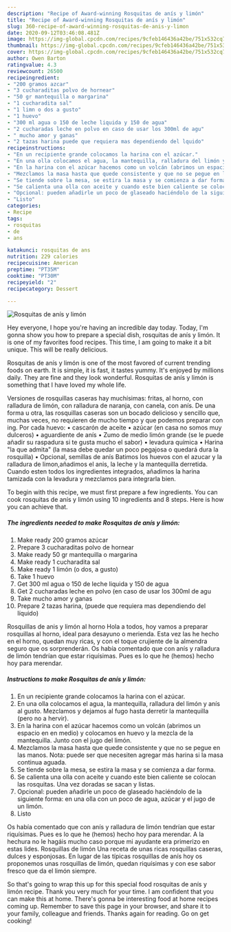 ```yaml
---
description: "Recipe of Award-winning Rosquitas de anís y limón"
title: "Recipe of Award-winning Rosquitas de anís y limón"
slug: 360-recipe-of-award-winning-rosquitas-de-anis-y-limon
date: 2020-09-12T03:46:08.481Z
image: https://img-global.cpcdn.com/recipes/9cfeb146436a42be/751x532cq70/rosquitas-de-anis-y-limon-foto-principal.jpg
thumbnail: https://img-global.cpcdn.com/recipes/9cfeb146436a42be/751x532cq70/rosquitas-de-anis-y-limon-foto-principal.jpg
cover: https://img-global.cpcdn.com/recipes/9cfeb146436a42be/751x532cq70/rosquitas-de-anis-y-limon-foto-principal.jpg
author: Owen Barton
ratingvalue: 4.3
reviewcount: 26500
recipeingredient:
- "200 gramos azcar"
- "3 cucharaditas polvo de hornear"
- "50 gr mantequilla o margarina"
- "1 cucharadita sal"
- "1 limn o dos a gusto"
- "1 huevo"
- "300 ml agua o 150 de leche liquida y 150 de agua"
- "2 cucharadas leche en polvo en caso de usar los 300ml de agu"
- " mucho amor y ganas"
- "2 tazas harina puede que requiera mas dependiendo del lquido"
recipeinstructions:
- "En un recipiente grande colocamos la harina con el azúcar."
- "En una olla colocamos el agua, la mantequilla, ralladura del limón y anís al gusto. Mezclamos y dejamos al fugo hasta derretir la mantequilla (pero no a hervir)."
- "En la harina con el azúcar hacemos como un volcán (abrimos un espacio en en medio) y colocamos en huevo y la mezcla de la mantequilla. Junto con el jugo del limón."
- "Mezclamos la masa hasta que quede consistente y que no se pegue en las manos. Nota: puede ser que necesiten agregar más harina si la masa continua aguada."
- "Se tiende sobre la mesa, se estira la masa y se comienza a dar forma."
- "Se calienta una olla con aceite y cuando este bien caliente se colocan las rosquitas. Una vez doradas se sacan y listas."
- "Opcional: pueden añadirle un poco de glaseado haciéndolo de la siguiente forma: en una olla con un poco de agua, azúcar y el jugo de un limón."
- "Listo"
categories:
- Recipe
tags:
- rosquitas
- de
- ans

katakunci: rosquitas de ans 
nutrition: 229 calories
recipecuisine: American
preptime: "PT35M"
cooktime: "PT30M"
recipeyield: "2"
recipecategory: Dessert

---
```



![Rosquitas de anís y limón](https://img-global.cpcdn.com/recipes/9cfeb146436a42be/751x532cq70/rosquitas-de-anis-y-limon-foto-principal.jpg)

Hey everyone, I hope you're having an incredible day today. Today, I'm gonna show you how to prepare a special dish, rosquitas de anís y limón. It is one of my favorites food recipes. This time, I am going to make it a bit unique. This will be really delicious.

Rosquitas de anís y limón is one of the most favored of current trending foods on earth. It is simple, it is fast, it tastes yummy. It's enjoyed by millions daily. They are fine and they look wonderful. Rosquitas de anís y limón is something that I have loved my whole life.

Versiones de rosquillas caseras hay muchísimas: fritas, al horno, con ralladura de limón, con ralladura de naranja, con canela, con anís. De una forma u otra, las rosquillas caseras son un bocado delicioso y sencillo que, muchas veces, no requieren de mucho tiempo y que podemos preparar con ing. Por cada huevo: • cascarón de aceite • azúcar (en casa no somos muy dulceros) • aguardiente de anís • Zumo de medio limón grande (se le puede añadir su raspadura si te gusta mucho el sabor) • levadura química • Harina &#34;la que admita&#34; (la masa debe quedar un poco pegajosa o quedará dura la rosquilla) • Opcional, semillas de anís Batimos los huevos con el azucar y la ralladura de limon,añadimos el anis, la leche y la mantequilla derretida. Cuando esten todos los ingredientes integrados, añadimos la harina tamizada con la levadura y mezclamos para integrarla bien.


To begin with this recipe, we must first prepare a few ingredients. You can cook rosquitas de anís y limón using 10 ingredients and 8 steps. Here is how you can achieve that.

<!--inarticleads1-->

##### The ingredients needed to make Rosquitas de anís y limón:

1. Make ready 200 gramos azúcar
1. Prepare 3 cucharaditas polvo de hornear
1. Make ready 50 gr mantequilla o margarina
1. Make ready 1 cucharadita sal
1. Make ready 1 limón (o dos, a gusto)
1. Take 1 huevo
1. Get 300 ml agua o 150 de leche liquida y 150 de agua
1. Get 2 cucharadas leche en polvo (en caso de usar los 300ml de agu
1. Take  mucho amor y ganas
1. Prepare 2 tazas harina, (puede que requiera mas dependiendo del líquido)


Rosquillas de anis y limón al horno Hola a todos, hoy vamos a preparar rosquillas al horno, ideal para desayuno o merienda. Esta vez las he hecho en el horno, quedan muy ricas, y con el toque crujiente de la almendra seguro que os sorprenderán. Os había comentado que con anís y ralladura de limón tendrían que estar riquísimas. Pues es lo que he (hemos) hecho hoy para merendar. 

<!--inarticleads2-->

##### Instructions to make Rosquitas de anís y limón:

1. En un recipiente grande colocamos la harina con el azúcar.
1. En una olla colocamos el agua, la mantequilla, ralladura del limón y anís al gusto. Mezclamos y dejamos al fugo hasta derretir la mantequilla (pero no a hervir).
1. En la harina con el azúcar hacemos como un volcán (abrimos un espacio en en medio) y colocamos en huevo y la mezcla de la mantequilla. Junto con el jugo del limón.
1. Mezclamos la masa hasta que quede consistente y que no se pegue en las manos. Nota: puede ser que necesiten agregar más harina si la masa continua aguada.
1. Se tiende sobre la mesa, se estira la masa y se comienza a dar forma.
1. Se calienta una olla con aceite y cuando este bien caliente se colocan las rosquitas. Una vez doradas se sacan y listas.
1. Opcional: pueden añadirle un poco de glaseado haciéndolo de la siguiente forma: en una olla con un poco de agua, azúcar y el jugo de un limón.
1. Listo


Os había comentado que con anís y ralladura de limón tendrían que estar riquísimas. Pues es lo que he (hemos) hecho hoy para merendar. A la hechura no le hagáis mucho caso porque mi ayudante era primerizo en estas lides. Rosquillas de limón Una receta de unas ricas rosquillas caseras, dulces y esponjosas. En lugar de las típicas rosquillas de anís hoy os proponemos unas rosquillas de limón, quedan riquísimas y con ese sabor fresco que da el limón siempre. 

So that's going to wrap this up for this special food rosquitas de anís y limón recipe. Thank you very much for your time. I am confident that you can make this at home. There's gonna be interesting food at home recipes coming up. Remember to save this page in your browser, and share it to your family, colleague and friends. Thanks again for reading. Go on get cooking!
